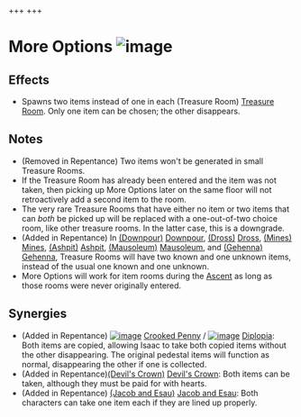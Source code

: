 +++
+++

 # More Options ![image](/image/More_Options.png) 

Effects
---------


* Spawns two items instead of one in each (Treasure Room) [Treasure Room](/wiki/Treasure_Room "Treasure Room"). Only one item can be chosen; the other disappears.


Notes
-------


* (Removed in Repentance) Two items won't be generated in small Treasure Rooms.
* If the Treasure Room has already been entered and the item was not taken, then picking up More Options later on the same floor will not retroactively add a second item to the room.
* The very rare Treasure Rooms that have either no item or two items that can *both* be picked up will be replaced with a one-out-of-two choice room, like other treasure rooms. In the latter case, this is a downgrade.
* (Added in Repentance) In [(Downpour)](/wiki/Downpour "Downpour") [Downpour](/wiki/Downpour "Downpour"), [(Dross)](/wiki/Dross "Dross") [Dross](/wiki/Dross "Dross"), [(Mines)](/wiki/Mines "Mines") [Mines](/wiki/Mines "Mines"), [(Ashpit)](/wiki/Ashpit "Ashpit") [Ashpit](/wiki/Ashpit "Ashpit"), [(Mausoleum)](/wiki/Mausoleum "Mausoleum") [Mausoleum](/wiki/Mausoleum "Mausoleum"), and [(Gehenna)](/wiki/Gehenna "Gehenna") [Gehenna](/wiki/Gehenna "Gehenna"), Treasure Rooms will have two known and one unknown items, instead of the usual one known and one unknown.
* More Options will work for item rooms during the [Ascent](/wiki/Ascent "Ascent") as long as those rooms were never originally entered.


Synergies
-----------


* (Added in Repentance) [![image](/image/Crooked_Penny.png)](/wiki/Crooked_Penny "Crooked Penny") [Crooked Penny](/wiki/Crooked_Penny "Crooked Penny") / [![image](/image/Diplopia.png)](/wiki/Diplopia "Diplopia") [Diplopia](/wiki/Diplopia "Diplopia"): Both items are copied, allowing Isaac to take both copied items without the other disappearing. The original pedestal items will function as normal, disappearing the other if one is collected.
* (Added in Repentance)[(Devil's Crown)](/wiki/Devil%27s_Crown "Devil's Crown") [Devil's Crown](/wiki/Devil%27s_Crown "Devil's Crown"): Both items can be taken, although they must be paid for with hearts.
* (Added in Repentance)  [(Jacob and Esau)](/wiki/Jacob_and_Esau "Jacob and Esau") [Jacob and Esau](/wiki/Jacob_and_Esau "Jacob and Esau"): Both characters can take one item each if they are lined up properly.


